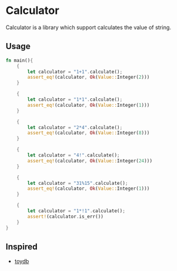 # Calculator
Calculator is a library which support calculates the value of string.
## Usage
```rust
fn main(){
    {
        let calculator = "1+1".calculate();
        assert_eq!(calculator, Ok(Value::Integer(2)))
    }

    {
        let calculator = "1*1".calculate();
        assert_eq!(calculator, Ok(Value::Integer(1)))
    }

    {
        let calculator = "2*4".calculate();
        assert_eq!(calculator, Ok(Value::Integer(8)))
    }

    {
        let calculator = "4!".calculate();
        assert_eq!(calculator, Ok(Value::Integer(24)))
    }

    {
        let calculator = "31%15".calculate();
        assert_eq!(calculator, Ok(Value::Integer(1)))
    }

    {
        let calculator = "1*!1".calculate();
        assert!(calculator.is_err())
    }
}
```
## Inspired
- [toydb](https://github.com/erikgrinaker/toydb/tree/master/src/sql/parser)